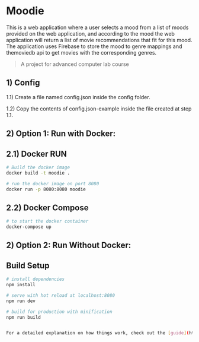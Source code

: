 # Moodie

This is a web application where a user selects a mood from a list of moods provided on the web application, and according to the mood the web application will return a list of movie recommendations that fit for this mood. The application uses Firebase to store the mood to genre mappings and themoviedb api to get movies with the corresponding genres.

> A project for advanced computer lab course
## 1) Config
 1.1) Create a file named config.json inside the config folder.
 
 1.2) Copy the contents of config.json-example inside the file created at step 1.1.

## 2) Option 1: Run with Docker:

## 2.1) Docker RUN

``` bash
# Build the docker image
docker build -t moodie .

# run the docker image on port 8080
docker run -p 8080:8080 moodie
```

## 2.2) Docker Compose

```bash
# to start the docker container
docker-compose up
```
## 2) Option 2: Run Without Docker:

## Build Setup

``` bash
# install dependencies
npm install

# serve with hot reload at localhost:8080
npm run dev

# build for production with minification
npm run build


For a detailed explanation on how things work, check out the [guide](http://vuejs-templates.github.io/webpack/) and [docs for vue-loader](http://vuejs.github.io/vue-loader).
